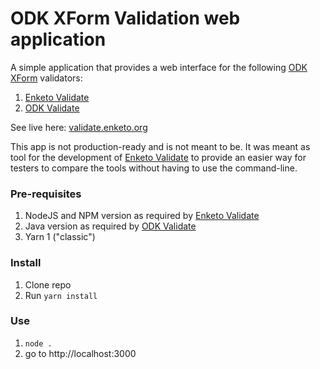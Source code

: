 ODK XForm Validation web application
==============

A simple application that provides a web interface for the following [ODK XForm](https://opendatakit.github.io/xforms-spec/) validators:

1. [Enketo Validate](https://github.com/enketo/enketo-validate)
2. [ODK Validate](https://docs.getodk.org/validate/)

See live here: [validate.enketo.org](https://validate.enketo.org)

This app is not production-ready and is not meant to be. It was meant as tool for the development of [Enketo Validate](https://github.com/enketo/enketo-validate) to provide an easier way for testers to compare the tools without having to use the command-line.

### Pre-requisites

1. NodeJS and NPM version as required by [Enketo Validate](https://github.com/enketo/enketo-validate)
2. Java version as required by [ODK Validate](https://docs.getodk.org/validate/)
3. Yarn 1 ("classic")

### Install

1. Clone repo
2. Run `yarn install`

### Use

1. `node .` 
2. go to http://localhost:3000
